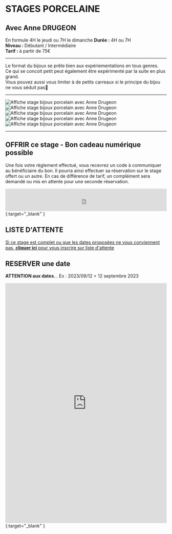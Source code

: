 # STAGES PORCELAINE  
## Avec Anne DRUGEON    
En formule 4H le jeudi ou 7H le dimanche 
**Durée :**  4H ou 7H  
**Niveau :**  Débutant / Intermédiaire  
**Tarif :** à partir de 75€    

---
Le format du bijoux se prête bien aux expériementations en tous genres.  
Ce qui se concoit petit peut également être expérimenté par la suite en plus grand.  
Vous pouvez aussi vous limiter à de petits carreaux si le principe du bijou ne vous séduit pas🙂    

---

<img src="/images/Stage_porcelaine_monde_marin_24.jpg" class="image-stage" alt="Affiche stage bijoux porcelain avec Anne Drugeon">  

<img src="/images/Stage_porcelaine_inventer_paysage_24.jpg" class="image-stage" alt="Affiche stage bijoux porcelain avec Anne Drugeon">  

<img src="/images/Stage_porcelaine_empreintes_bleu_cobalt_24.jpg" class="image-stage" alt="Affiche stage bijoux porcelain avec Anne Drugeon">  

<img src="/images/Stage_porcelaine_graphisme_abstrai_24.jpg" class="image-stage" alt="Affiche stage bijoux porcelain avec Anne Drugeon">    

<img src="/images/Stage_porcelaine_expression_florale_24.jpg" class="image-stage" alt="Affiche stage bijoux porcelain avec Anne Drugeon">  

---
## OFFRIR ce stage - Bon cadeau numérique possible  
Une fois votre règlement effectué, vous recevrez un code à communiquer au bénéficiaire du bon. Il pourra ainsi effectuer sa réservation sur le stage offert ou un autre. En cas de différence de tarif, un complément sera demandé ou mis en attente pour une seconde réservation.    

<iframe id="haWidget" allowtransparency="true" src="https://www.helloasso.com/associations/fans-de-terre/evenements/bon-cadeau-2023-2024/widget-bouton" style="width: 100%; height: 70px; border: none;"></iframe>{:target="_blank" }    

## LISTE D'ATTENTE  
[Si ce stage est complet ou que les dates proposées ne vous conviennent pas, **cliquer ici** pour vous inscrire sur liste d'attente](https://docs.google.com/forms/d/e/1FAIpQLScDnAGxa7UlusJ0sVcahW_FnYDXCc4BQsAE5W8vGXzb9_z4pg/viewform?entry.1318731939&entry.625861564&entry.1682638982&entry.1661862399&entry.635975601)  

## RESERVER une date  
**ATTENTION aux dates**... Ex :   2023/09/12  =  12 septembre 2023  

<iframe id="haWidget" allowtransparency="true" scrolling="auto" src="https://www.helloasso.com/associations/fans-de-terre/evenements/stages-porcelaine/widget" style="width: 100%; height: 750px; border: none;"></iframe>{:target="_blank" }  
